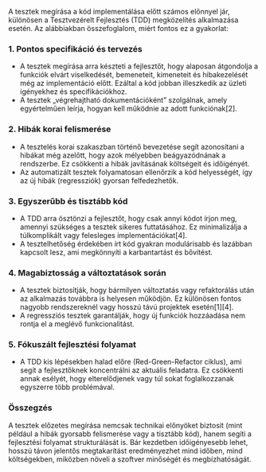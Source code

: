 A tesztek megírása a kód implementálása előtt számos előnnyel jár, különösen a Tesztvezérelt Fejlesztés (TDD) megközelítés alkalmazása esetén. Az alábbiakban összefoglalom, miért fontos ez a gyakorlat:

### **1. Pontos specifikáció és tervezés**

- A tesztek megírása arra készteti a fejlesztőt, hogy alaposan átgondolja a funkciók elvárt viselkedését, bemeneteit, kimeneteit és hibakezelését még az implementáció előtt. Ezáltal a kód jobban illeszkedik az üzleti igényekhez és specifikációkhoz.
- A tesztek „végrehajtható dokumentációként” szolgálnak, amely egyértelműen leírja, hogyan kell működnie az adott funkciónak[2].

### **2. Hibák korai felismerése**

- A tesztelés korai szakaszban történő bevezetése segít azonosítani a hibákat még azelőtt, hogy azok mélyebben beágyazódnának a rendszerbe. Ez csökkenti a hibák javításának költségeit és időigényét.
- Az automatizált tesztek folyamatosan ellenőrzik a kód helyességét, így az új hibák (regressziók) gyorsan felfedezhetők.

### **3. Egyszerűbb és tisztább kód**

- A TDD arra ösztönzi a fejlesztőt, hogy csak annyi kódot írjon meg, amennyi szükséges a tesztek sikeres futtatásához. Ez minimalizálja a túlkomplikált vagy felesleges implementációkat[4].
- A tesztelhetőség érdekében írt kód gyakran modulárisabb és lazábban kapcsolt lesz, ami megkönnyíti a karbantartást és bővítést.

### **4. Magabiztosság a változtatások során**

- A tesztek biztosítják, hogy bármilyen változtatás vagy refaktorálás után az alkalmazás továbbra is helyesen működjön. Ez különösen fontos nagyobb rendszereknél vagy hosszú távú projektek esetén[1][4].
- A regressziós tesztek garantálják, hogy új funkciók hozzáadása nem rontja el a meglévő funkcionalitást.

### **5. Fókuszált fejlesztési folyamat**

- A TDD kis lépésekben halad előre (Red-Green-Refactor ciklus), ami segít a fejlesztőknek koncentrálni az aktuális feladatra. Ez csökkenti annak esélyét, hogy elterelődjenek vagy túl sokat foglalkozzanak egyszerre több problémával.

### **Összegzés**

A tesztek előzetes megírása nemcsak technikai előnyöket biztosít (mint például a hibák gyorsabb felismerése vagy a tisztább kód), hanem segíti a fejlesztési folyamat strukturálását is. Bár kezdetben időigényesebb lehet, hosszú távon jelentős megtakarítást eredményezhet mind időben, mind költségekben, miközben növeli a szoftver minőségét és megbízhatóságát.